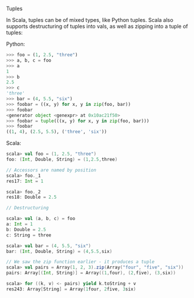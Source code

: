 Tuples

In Scala, tuples can be of mixed types, like Python tuples. Scala also supports destructuring of tuples into vals, as well as zipping into a tuple of tuples:

Python:
```python
>>> foo = (1, 2.5, "three")
>>> a, b, c = foo
>>> a
1
>>> b
2.5
>>> c
'three'
>>> bar = (4, 5.5, "six")
>>> foobar = ((x, y) for x, y in zip(foo, bar))
>>> foobar
<generator object <genexpr> at 0x10ac21f50>
>>> foobar = tuple(((x, y) for x, y in zip(foo, bar)))
>>> foobar
((1, 4), (2.5, 5.5), ('three', 'six'))
```

Scala:
```scala
scala> val foo = (1, 2.5, "three")
foo: (Int, Double, String) = (1,2.5,three)

// Accessors are named by position
scala> foo._1
res17: Int = 1

scala> foo._2
res18: Double = 2.5

// Destructuring

scala> val (a, b, c) = foo
a: Int = 1
b: Double = 2.5
c: String = three

scala> val bar = (4, 5.5, "six")
bar: (Int, Double, String) = (4,5.5,six)

// We saw the zip function earlier - it produces a tuple
scala> val pairs = Array(1, 2, 3).zip(Array("four", "five", "six"))
pairs: Array[(Int, String)] = Array((1,four), (2,five), (3,six))

scala> for ((k, v) <- pairs) yield k.toString + v
res243: Array[String] = Array(1four, 2five, 3six)
```